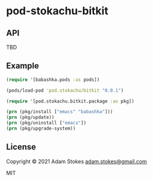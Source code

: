 # pod-stokachu-bitkit

## API

TBD

## Example

```clojure
(require '[babashka.pods :as pods])

(pods/load-pod 'pod.stokachu/bitkit "0.0.1")

(require '[pod.stokachu.bitkit.package :as pkg])

(prn (pkg/install ["emacs" "babashka"]))
(prn (pkg/update))
(prn (pkg/uninstall ["emacs"])
(prn (pkg/upgrade-system))
```

## License

Copyright &copy; 2021 Adam Stokes <adam.stokes@gmail.com>

MIT
